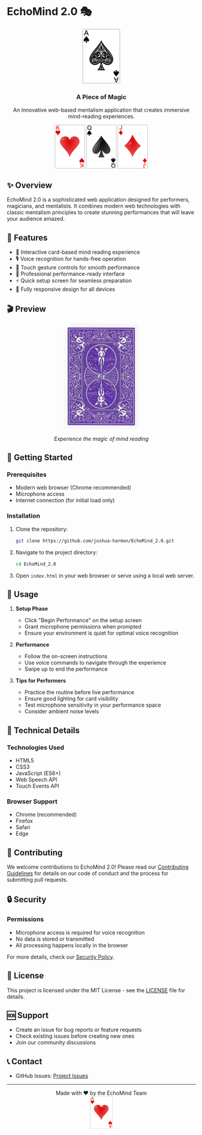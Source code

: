 # EchoMind 2.0 🎭

<div align="center">
  <img src="images/cards/ace_of_spades.png" width="100" alt="EchoMind Logo">
  <h3>A Piece of Magic</h3>
  <p>An innovative web-based mentalism application that creates immersive mind-reading experiences.</p>
</div>

<div align="center">
  <img src="images/cards/king_of_hearts.png" width="80" alt="Card 1">
  <img src="images/cards/queen_of_spades.png" width="80" alt="Card 2">
  <img src="images/cards/jack_of_diamonds.png" width="80" alt="Card 3">
</div>

## ✨ Overview

EchoMind 2.0 is a sophisticated web application designed for performers, magicians, and mentalists. It combines modern web technologies with classic mentalism principles to create stunning performances that will leave your audience amazed.

## 🌟 Features

- 🎴 Interactive card-based mind reading experience
- 🎙️ Voice recognition for hands-free operation
- 📱 Touch gesture controls for smooth performance
- 💫 Professional performance-ready interface
- ⚡ Quick setup screen for seamless preparation
- 📱 Fully responsive design for all devices

## 🎬 Preview

<div align="center">
  <img src="images/cards/back.png" width="200" alt="Card Back">
  <p><i>Experience the magic of mind reading</i></p>
</div>

## 🚀 Getting Started

### Prerequisites

- Modern web browser (Chrome recommended)
- Microphone access
- Internet connection (for initial load only)

### Installation

1. Clone the repository:
   ```bash
   git clone https://github.com/joshua-harmon/EchoMind_2.0.git
   ```

2. Navigate to the project directory:
   ```bash
   cd EchoMind_2.0
   ```

3. Open `index.html` in your web browser or serve using a local web server.

## 📖 Usage

1. **Setup Phase**
   - Click "Begin Performance" on the setup screen
   - Grant microphone permissions when prompted
   - Ensure your environment is quiet for optimal voice recognition

2. **Performance**
   - Follow the on-screen instructions
   - Use voice commands to navigate through the experience
   - Swipe up to end the performance

3. **Tips for Performers**
   - Practice the routine before live performance
   - Ensure good lighting for card visibility
   - Test microphone sensitivity in your performance space
   - Consider ambient noise levels

## 🔧 Technical Details

### Technologies Used

- HTML5
- CSS3
- JavaScript (ES6+)
- Web Speech API
- Touch Events API

### Browser Support

- Chrome (recommended)
- Firefox
- Safari
- Edge

## 🤝 Contributing

We welcome contributions to EchoMind 2.0! Please read our [Contributing Guidelines](CONTRIBUTING.md) for details on our code of conduct and the process for submitting pull requests.

## 🔒 Security

### Permissions

- Microphone access is required for voice recognition
- No data is stored or transmitted
- All processing happens locally in the browser

For more details, check our [Security Policy](SECURITY.md).

## 📄 License

This project is licensed under the MIT License - see the [LICENSE](LICENSE) file for details.

## 🆘 Support

- Create an issue for bug reports or feature requests
- Check existing issues before creating new ones
- Join our community discussions

## 📞 Contact

- GitHub Issues: [Project Issues](https://github.com/joshua-harmon/EchoMind_2.0/issues)

---

<div align="center">
  Made with ❤️ by the EchoMind Team
  <br>
  <img src="images/cards/ace_of_hearts.png" width="60" alt="Heart">
</div>
